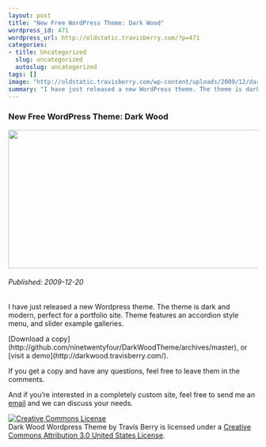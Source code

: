 ```yaml
--- 
layout: post
title: "New Free WordPress Theme: Dark Wood"
wordpress_id: 471
wordpress_url: http://oldstatic.travisberry.com/?p=471
categories: 
- title: Uncategorized
  slug: uncategorized
  autoslug: uncategorized
tags: []
image: "http://oldstatic.travisberry.com/wp-content/uploads/2009/12/darkwoodcaplarge.jpg"
summary: "I have just released a new WordPress theme. The theme is dark and modern, perfect for a portfolio site. Theme features an accordion style menu, and slider example galleries. "
---
```

<article class="post clearfix">
  <h3>New Free WordPress Theme: Dark Wood</h3>
  <a href="http://darkwood.travisberry.com/" class="postImageLink"><img src="http://oldstatic.travisberry.com/wp-content/uploads/2009/12/darkwoodcaplarge.jpg" alt="" class="thumbnail alignleft" width=640 height=280 /></a>
  <h6>Published: 2009-12-20</h6>

I have just released a new Wordpress theme. The theme is dark and modern, perfect for a portfolio site. Theme features an accordion style menu, and slider example galleries. 
<div class="clearfix"></div>
[Download a copy](http://github.com/ninetwentyfour/DarkWoodTheme/archives/master), or [visit a demo](http://darkwood.travisberry.com/).

If you get a copy and have any questions, feel free to leave them in the comments.

And if you’re interested in a completely custom site, feel free to send me an [email](mailto:contact@travisberry.com) and we can discuss your needs.

[![Creative Commons License](http://i.creativecommons.org/l/by/3.0/us/88x31.png)](http://creativecommons.org/licenses/by/3.0/us/)<br /><span xmlns:dc="http://purl.org/dc/elements/1.1/" property="dc:title">Dark Wood Wordpress Theme</span> by Travis Berry is licensed under a [Creative Commons Attribution 3.0 United States License](http://creativecommons.org/licenses/by/3.0/us/).
</article>